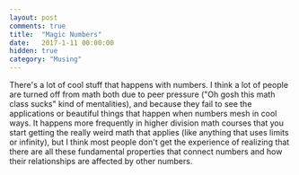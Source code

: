 ```yaml
---
layout: post
comments: true
title:  "Magic Numbers"
date:   2017-1-11 00:00:00
hidden: true
category: "Musing"
---
```


There's a lot of cool stuff that happens with numbers. I think a lot of people are turned off from math both due to peer pressure ("Oh gosh this math class sucks" kind of mentalities), and because they fail to see the applications or beautiful things that happen when numbers mesh in cool ways. It happens more frequently in higher division math courses that you start getting the really weird math that applies (like anything that uses limits or infinity), but I think most people don't get the experience of realizing that there are all these fundamental properties that connect numbers and how their relationships are affected by other numbers.
